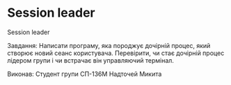 # Session leader
Session leader

Завдання:
Написати програму, яка породжує дочірній процес, який створює новий сеанс користувача.
Перевірити, чи стає дочірній процес лідером групи і чи встрачає він управляючий термінал.

Виконав:
Студент групи СП-136М
Надточей Микита
